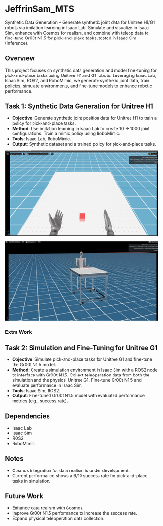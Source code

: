# JeffrinSam_MTS
Synthetic Data Generation – Generate synthetic joint data for Unitree H1/G1 robots via imitation learning in Isaac Lab. Simulate and visualize in Isaac Sim, enhance with Cosmos for realism, and combine with teleop data to fine-tune Gr00t N1.5 for pick-and-place tasks, tested in Isaac Sim (Inference).

## Overview
This project focuses on synthetic data generation and model fine-tuning for pick-and-place tasks using Unitree H1 and G1 robots. Leveraging Isaac Lab, Isaac Sim, ROS2, and RoboMimic, we generate synthetic joint data, train policies, simulate environments, and fine-tune models to enhance robotic performance.

## Task 1: Synthetic Data Generation for Unitree H1
- **Objective**: Generate synthetic joint position data for Unitree H1 to train a policy for pick-and-place tasks.  
- **Method**: Use imitation learning in Isaac Lab to create 10 → 1000 joint configurations. Train a mimic policy using RoboMimic.  
- **Tools**: Isaac Lab, RoboMimic.  
- **Output**: Synthetic dataset and a trained policy for pick-and-place tasks.
  
![Unitree H1 Joint Configuration](https://github.com/ISRIndustrial/JeffrinSam_MTS/raw/main/H1fps.png)

![Unitree H1 Simulation Snapshot](https://github.com/ISRIndustrial/JeffrinSam_MTS/raw/main/H1/Screenshot%20from%202025-07-23%2011-07-44.png)

### Extra Work
## Task 2: Simulation and Fine-Tuning for Unitree G1
- **Objective**: Simulate pick-and-place tasks for Unitree G1 and fine-tune the Gr00t N1.5 model.  
- **Method**: Create a simulation environment in Isaac Sim with a ROS2 node to interface with Gr00t N1.5. Collect teleoperation data from both the simulation and the physical Unitree G1. Fine-tune Gr00t N1.5 and evaluate performance in Isaac Sim.  
- **Tools**: Isaac Sim, ROS2.  
- **Output**: Fine-tuned Gr00t N1.5 model with evaluated performance metrics (e.g., success rate).

## Dependencies
- Isaac Lab  
- Isaac Sim  
- ROS2  
- RoboMimic  

## Notes
- Cosmos integration for data realism is under development.  
- Current performance shows a 6/10 success rate for pick-and-place tasks in simulation.

## Future Work
- Enhance data realism with Cosmos.  
- Improve Gr00t N1.5 performance to increase the success rate.  
- Expand physical teleoperation data collection.
